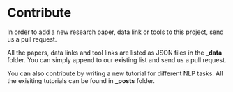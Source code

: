 # Contribute

In order to add a new research paper, data link or tools to this project, send us a pull request.

All the papers, data links and tool links are listed as JSON files in the **_data** folder. You can simply append to our existing list and send us a pull request. 

You can also contribute by writing a new tutorial for different NLP tasks. All the exisiting tutorials can be found in **_posts** folder.
